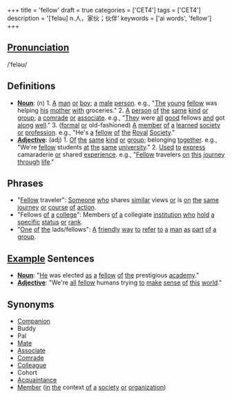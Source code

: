 +++
title = 'fellow'
draft = true
categories = ['CET4']
tags = ['CET4']
description = '[ˈfeləu] n.人，家伙；伙伴'
keywords = ['ai words', 'fellow']
+++

## [Pronunciation](/en/post/pronunciation/)
/ˈfeləʊ/

## Definitions
- **[Noun](/en/post/noun/)**: (n) 1. [A](/en/post/a/) [man](/en/post/man/) [or](/en/post/or/) [boy](/en/post/boy/); [a](/en/post/a/) [male](/en/post/male/) [person](/en/post/person/). e.g., "[The](/en/post/the/) [young](/en/post/young/) [fellow](/en/post/fellow/) was helping [his](/en/post/his/) [mother](/en/post/mother/) [with](/en/post/with/) groceries." 2. [A](/en/post/a/) [person](/en/post/person/) [of](/en/post/of/) [the](/en/post/the/) [same](/en/post/same/) [kind](/en/post/kind/) [or](/en/post/or/) [group](/en/post/group/); [a](/en/post/a/) [comrade](/en/post/comrade/) [or](/en/post/or/) [associate](/en/post/associate/). e.g., "[They](/en/post/they/) were [all](/en/post/all/) [good](/en/post/good/) fellows [and](/en/post/and/) got [along](/en/post/along/) [well](/en/post/well/)." 3. ([formal](/en/post/formal/) [or](/en/post/or/) old-fashioned) [A](/en/post/a/) [member](/en/post/member/) [of](/en/post/of/) [a](/en/post/a/) [learned](/en/post/learned/) [society](/en/post/society/) [or](/en/post/or/) [profession](/en/post/profession/). e.g., "He's [a](/en/post/a/) [fellow](/en/post/fellow/) [of](/en/post/of/) [the](/en/post/the/) [Royal](/en/post/royal/) [Society](/en/post/society/)."
- **[Adjective](/en/post/adjective/)**: (adj) 1. [Of](/en/post/of/) [the](/en/post/the/) [same](/en/post/same/) [kind](/en/post/kind/) [or](/en/post/or/) [group](/en/post/group/); belonging [together](/en/post/together/). e.g., "We're [fellow](/en/post/fellow/) students [at](/en/post/at/) [the](/en/post/the/) [same](/en/post/same/) [university](/en/post/university/)." 2. [Used](/en/post/used/) [to](/en/post/to/) [express](/en/post/express/) camaraderie [or](/en/post/or/) shared [experience](/en/post/experience/). e.g., "[Fellow](/en/post/fellow/) travelers [on](/en/post/on/) [this](/en/post/this/) [journey](/en/post/journey/) [through](/en/post/through/) [life](/en/post/life/)."

## Phrases
- "[Fellow](/en/post/fellow/) traveler": [Someone](/en/post/someone/) [who](/en/post/who/) shares [similar](/en/post/similar/) views [or](/en/post/or/) is [on](/en/post/on/) [the](/en/post/the/) [same](/en/post/same/) [journey](/en/post/journey/) [or](/en/post/or/) [course](/en/post/course/) [of](/en/post/of/) [action](/en/post/action/).
- "Fellows [of](/en/post/of/) [a](/en/post/a/) [college](/en/post/college/)": Members [of](/en/post/of/) [a](/en/post/a/) collegiate [institution](/en/post/institution/) [who](/en/post/who/) [hold](/en/post/hold/) [a](/en/post/a/) [specific](/en/post/specific/) [status](/en/post/status/) [or](/en/post/or/) [rank](/en/post/rank/).
- "[One](/en/post/one/) [of](/en/post/of/) [the](/en/post/the/) lads/fellows": [A](/en/post/a/) [friendly](/en/post/friendly/) [way](/en/post/way/) [to](/en/post/to/) [refer](/en/post/refer/) [to](/en/post/to/) [a](/en/post/a/) [man](/en/post/man/) [as](/en/post/as/) [part](/en/post/part/) [of](/en/post/of/) [a](/en/post/a/) [group](/en/post/group/).

## [Example](/en/post/example/) Sentences
- **[Noun](/en/post/noun/)**: "[He](/en/post/he/) was elected [as](/en/post/as/) [a](/en/post/a/) [fellow](/en/post/fellow/) [of](/en/post/of/) [the](/en/post/the/) prestigious [academy](/en/post/academy/)."
- **[Adjective](/en/post/adjective/)**: "We're [all](/en/post/all/) [fellow](/en/post/fellow/) humans trying [to](/en/post/to/) [make](/en/post/make/) [sense](/en/post/sense/) [of](/en/post/of/) [this](/en/post/this/) [world](/en/post/world/)."

## Synonyms
- [Companion](/en/post/companion/)
- Buddy
- Pal
- [Mate](/en/post/mate/)
- [Associate](/en/post/associate/)
- [Comrade](/en/post/comrade/)
- [Colleague](/en/post/colleague/)
- Cohort
- [Acquaintance](/en/post/acquaintance/)
- [Member](/en/post/member/) ([in](/en/post/in/) [the](/en/post/the/) context [of](/en/post/of/) [a](/en/post/a/) [society](/en/post/society/) [or](/en/post/or/) [organization](/en/post/organization/))
